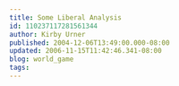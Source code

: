 ```yaml
---
title: Some Liberal Analysis
id: 110237117281561344
author: Kirby Urner
published: 2004-12-06T13:49:00.000-08:00
updated: 2006-11-15T11:42:46.341-08:00
blog: world_game
tags: 
---
```


